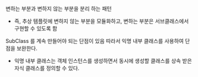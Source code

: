 변하는 부분과 변하지 않는 부분을 분리 하는 패턴
- 즉, 추상 템플릿에 변하지 않는 부분을 모듈화하고, 변하는 부분은 서브클래스에서 구현할 수 있도록 함

SubClass 를 계속 만들어야 되는 단점이 있음
따라서 익명 내부 클래스를 사용하여 단점을 보완한다.

- 익명 내부 클래스는 객체 인스턴스를 생성하면서 동시에 생성할 클래스를 상속 받은 자식 클래스를 정의할 수 있다.

